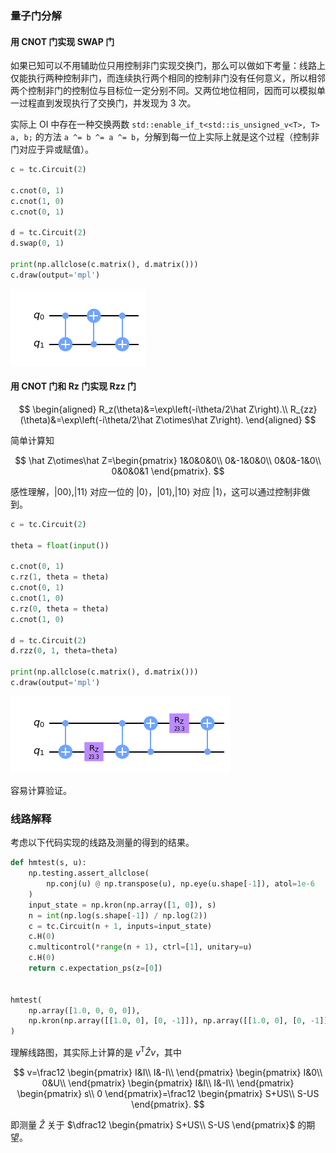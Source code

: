 ### 量子门分解
#### 用 CNOT 门实现 SWAP 门

如果已知可以不用辅助位只用控制非门实现交换门，那么可以做如下考量：线路上仅能执行两种控制非门，而连续执行两个相同的控制非门没有任何意义，所以相邻两个控制非门的控制位与目标位一定分别不同。又两位地位相同，因而可以模拟单一过程直到发现执行了交换门，并发现为 3 次。

实际上 OI 中存在一种交换两数 `std::enable_if_t<std::is_unsigned_v<T>, T> a, b;` 的方法 `a ^= b ^= a ^= b`，分解到每一位上实际上就是这个过程（控制非门对应于异或赋值）。

```python
c = tc.Circuit(2)

c.cnot(0, 1)
c.cnot(1, 0)
c.cnot(0, 1)

d = tc.Circuit(2)
d.swap(0, 1)

print(np.allclose(c.matrix(), d.matrix()))
c.draw(output='mpl')
```

![](./swap_by_cnot.png)

#### 用 CNOT 门和 Rz 门实现 Rzz 门

$$
\begin{aligned}
R_z(\theta)&=\exp\left(-i\theta/2\hat Z\right).\\
R_{zz}(\theta)&=\exp\left(-i\theta/2\hat Z\otimes\hat Z\right).
\end{aligned}
$$

简单计算知

$$
\hat Z\otimes\hat Z=\begin{pmatrix}
1&0&0&0\\
0&-1&0&0\\
0&0&-1&0\\
0&0&0&1
\end{pmatrix}.
$$

感性理解，$|00\rangle,|11\rangle$ 对应一位的 $|0\rangle$，$|01\rangle,|10\rangle$ 对应 $|1\rangle$，这可以通过控制非做到。

```python
c = tc.Circuit(2)

theta = float(input())

c.cnot(0, 1)
c.rz(1, theta = theta)
c.cnot(0, 1)
c.cnot(1, 0)
c.rz(0, theta = theta)
c.cnot(1, 0)

d = tc.Circuit(2)
d.rzz(0, 1, theta=theta)

print(np.allclose(c.matrix(), d.matrix()))
c.draw(output='mpl')
```

![](./rzz_by_cnot_rz.png)

容易计算验证。

### 线路解释

考虑以下代码实现的线路及测量的得到的结果。

```python
def hmtest(s, u):
    np.testing.assert_allclose(
        np.conj(u) @ np.transpose(u), np.eye(u.shape[-1]), atol=1e-6
    )
    input_state = np.kron(np.array([1, 0]), s)
    n = int(np.log(s.shape[-1]) / np.log(2))
    c = tc.Circuit(n + 1, inputs=input_state)
    c.H(0)
    c.multicontrol(*range(n + 1), ctrl=[1], unitary=u)
    c.H(0)
    return c.expectation_ps(z=[0])


hmtest(
    np.array([1.0, 0, 0, 0]),
    np.kron(np.array([[1.0, 0], [0, -1]]), np.array([[1.0, 0], [0, -1]])),
)
```

理解线路图，其实际上计算的是 $v^{\mathsf T}\hat Zv$，其中

$$
v=\frac12
\begin{pmatrix}
I&I\\
I&-I\\
\end{pmatrix}
\begin{pmatrix}
I&0\\
0&U\\
\end{pmatrix}
\begin{pmatrix}
I&I\\
I&-I\\
\end{pmatrix}
\begin{pmatrix}
s\\
0
\end{pmatrix}=\frac12
\begin{pmatrix}
S+US\\
S-US
\end{pmatrix}.
$$

即测量 $\hat Z$ 关于 $\dfrac12
\begin{pmatrix}
S+US\\
S-US
\end{pmatrix}$ 的期望。